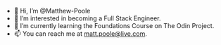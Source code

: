 - 👋 Hi, I’m @Matthew-Poole
- 👀 I’m interested in becoming a Full Stack Engineer.
- 🌱 I’m currently learning the Foundations Course on The Odin Project.
- 📫 You can reach me at matt.poole@live.com.

<!---
Matthew-Poole/Matthew-Poole is a ✨ special ✨ repository because its `README.md` (this file) appears on your GitHub profile.
You can click the Preview link to take a look at your changes.
--->
